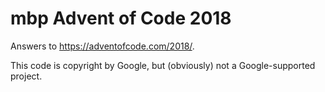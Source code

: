# mbp Advent of Code 2018

Answers to <https://adventofcode.com/2018/>.

This code is copyright by Google, but (obviously) not a Google-supported
project.
